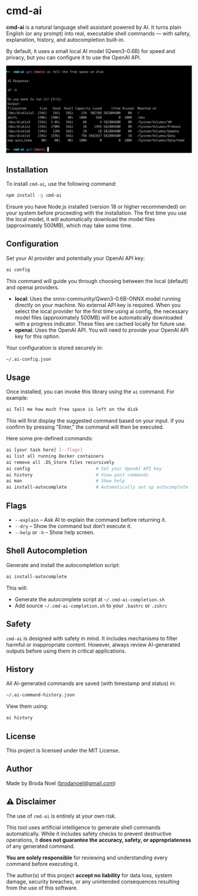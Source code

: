 # cmd-ai

**cmd-ai** is a natural language shell assistant powered by AI. It turns plain English (or any prompt) into real, executable shell commands — with safety, explanation, history, and autocompletion built-in.

By default, it uses a small local AI model (Qwen3-0.6B) for speed and privacy, but you can configure it to use the OpenAI API.

![Example Usage](example.png)

## Installation

To install `cmd-ai`, use the following command:

```bash
npm install -g cmd-ai
```

Ensure you have Node.js installed (version 18 or higher recommended) on your system before proceeding with the installation. The first time you use the local model, it will automatically download the model files (approximately 500MB), which may take some time.

## Configuration

Set your AI provider and potentially your OpenAI API key:

```bash
ai config
```

This command will guide you through choosing between the local (default) and openai providers.

- **local**: Uses the onnx-community/Qwen3-0.6B-ONNX model running directly on your machine. No external API key is required. When you select the local provider for the first time using ai config, the necessary model files (approximately 500MB) will be automatically downloaded with a progress indicator. These files are cached locally for future use.
- **openai**: Uses the OpenAI API. You will need to provide your OpenAI API key for this option.

Your configuration is stored securely in:
```bash
~/.ai-config.json
```

## Usage

Once installed, you can invoke this library using the `ai` command. For example:

```bash
ai Tell me how much free space is left on the disk
```

This will first display the suggested command based on your input. If you confirm by pressing "Enter," the command will then be executed.

Here some pre-defined commands:

```bash
ai [your task here] [--flags]
ai list all running Docker containers
ai remove all .DS_Store files recursively
ai config                         # Set your OpenAI API key
ai history                        # View past commands
ai man                            # Show help
ai install-autocomplete           # Automatically set up autocomplete
```

## Flags

- `--explain` – Ask AI to explain the command before returning it.
- `--dry` – Show the command but don’t execute it.
- `--help` or `-h` – Show help screen.

## Shell Autocompletion

Generate and install the autocompletion script:

```bash
ai install-autocomplete
```

This will:

- Generate the autocomplete script at `~/.cmd-ai-completion.sh`
- Add source `~/.cmd-ai-completion.sh` to your `.bashrc` or `.zshrc`

## Safety

`cmd-ai` is designed with safety in mind. It includes mechanisms to filter harmful or inappropriate content. However, always review AI-generated outputs before using them in critical applications.

## History

All AI-generated commands are saved (with timestamp and status) in:

```bash
~/.ai-command-history.json
```

View them using:

```bash
ai history
```

## License

This project is licensed under the MIT License.

## Author

Made by Broda Noel (brodanoel@gmail.com)

## ⚠️ Disclaimer

The use of `cmd-ai` is entirely at your own risk.

This tool uses artificial intelligence to generate shell commands automatically. While it includes safety checks to prevent destructive operations, it **does not guarantee the accuracy, safety, or appropriateness** of any generated command.

**You are solely responsible** for reviewing and understanding every command before executing it.

The author(s) of this project **accept no liability** for data loss, system damage, security breaches, or any unintended consequences resulting from the use of this software.
